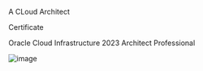 A CLoud Architect 

Certificate

Oracle Cloud Infrastructure 2023 Architect Professional

![image](https://github.com/HeidongYang/HeidongYang/assets/48700904/4d67fb2d-5426-49b4-99c0-09842adfd2ae)

